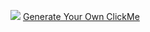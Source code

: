 <a align="center" href="https://www.github.com/SilentBombers/click-me-front"><img src="https://clickme.today/api/clicks/count?id=SilentBombers/click-me-front"/></a>
[Generate Your Own ClickMe](https://clickme.today)


